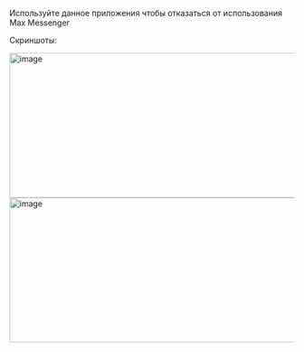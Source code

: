 Используйте данное приложения чтобы отказаться от использования Max Messenger

Скриншоты:

<img width="512" height="256" alt="image" src="https://github.com/user-attachments/assets/ae45f6c6-2d57-4a13-9032-5fdea7f5d052" /> <img width="512" height="256" alt="image" src="https://github.com/user-attachments/assets/ee63c631-0293-45b5-84fc-683fac53ccf9" />
